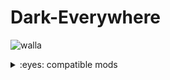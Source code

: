 # Dark-Everywhere

![walla](https://user-images.githubusercontent.com/18473368/205358577-4c2caeb5-1f05-457a-81fb-26b815334c46.png)


<details>
<summary>:eyes: compatible mods</summary>

<p align="center">
    <a title="Apotheosis" aria-label="build" href="https://www.curseforge.com/minecraft/mc-mods/apotheosis">
        <img alt="right" alt="Rafa-pic" height="50" width="50" style="border-radius:50px;" src="https://user-images.githubusercontent.com/18473368/204269025-d399f227-9182-45a5-91e8-47796b49bb86.png">
</div>
<a title="Botany Pots" aria-label="build" href="https://www.curseforge.com/minecraft/mc-mods/botany-pots">
        <img alt="right" alt="Rafa-pic" height="50" width="50" style="border-radius:50px;" src="https://user-images.githubusercontent.com/18473368/204270055-12c0e7e2-5f57-42ff-a72d-09dce67c5387.png">
</div>
<a title="Botany Pots Tiers" aria-label="build" href="https://www.curseforge.com/minecraft/mc-mods/botany-pots-tiers">
        <img alt="right" alt="Rafa-pic" height="50" width="50" style="border-radius:50px;" src="https://user-images.githubusercontent.com/18473368/204270201-0d2dd456-1892-4923-affc-7145f2bb830e.png">
</div>
<a title="Cloth Config" aria-label="build" href="https://www.curseforge.com/minecraft/mc-mods/cloth-config">
        <img alt="right" alt="Rafa-pic" height="50" width="50" style="border-radius:50px;" src="https://user-images.githubusercontent.com/18473368/204270666-59082e62-4270-49d4-980d-f43ab3a47a97.png">
</div>
<a title="Create" aria-label="build" href="https://www.curseforge.com/minecraft/mc-mods/create">
        <img alt="right" alt="Rafa-pic" height="50" width="50" style="border-radius:50px;" src="https://user-images.githubusercontent.com/18473368/204271297-a857cba0-1f32-4d9b-a49e-a3656c4181fa.png">
</div>
<a title="Curios" aria-label="build" href="https://www.curseforge.com/minecraft/mc-mods/curios">
        <img alt="right" alt="Rafa-pic" height="50" width="50" style="border-radius:50px;" src="https://user-images.githubusercontent.com/18473368/204271522-00bfa950-19e8-4bd4-a972-6579599f20b8.png">
</div>
<a title="Cyclic" aria-label="build" href="https://www.curseforge.com/minecraft/mc-mods/cyclic">
        <img alt="right" alt="Rafa-pic" height="50" width="50" style="border-radius:50px;" src="https://user-images.githubusercontent.com/18473368/204271962-e781dbce-0203-4726-b489-9057664a910c.png">
</div>
<a title="Cyclops Core" aria-label="build" href="https://www.curseforge.com/minecraft/mc-mods/cyclops-core">
        <img alt="right" alt="Rafa-pic" height="50" width="50" style="border-radius:50px;" src="https://user-images.githubusercontent.com/18473368/204272235-85367554-0e86-4154-b058-2de3ce59529e.png">
</div>
<a title="Farmers Delight" aria-label="build" href="https://www.curseforge.com/minecraft/mc-mods/farmers-delight">
        <img alt="right" alt="Rafa-pic" height="50" width="50" style="border-radius:50px;" src="https://user-images.githubusercontent.com/18473368/204272595-4c5ae961-b9bd-445a-a5ea-bea0ab0c647b.png">
</div>
<a title="Flux Networks" aria-label="build" href="https://www.curseforge.com/minecraft/mc-mods/flux-networks">
        <img alt="right" alt="Rafa-pic" height="50" width="50" style="border-radius:50px;" src="https://user-images.githubusercontent.com/18473368/204272864-4a3ef0c3-363a-4f8b-bfbd-a54c177c9173.png">
</div>
<a title="Hostile Neural Networks" aria-label="build" href="https://www.curseforge.com/minecraft/mc-mods/hostile-neural-networks">
        <img alt="right" alt="Rafa-pic" height="50" width="50" style="border-radius:50px;" src="https://user-images.githubusercontent.com/18473368/204273107-fe99b47b-2aaa-46cf-9264-33fdcab4fccd.png">
</div>
<a title="Integrated Dynamics" aria-label="build" href="https://www.curseforge.com/minecraft/mc-mods/integrated-dynamics">
        <img alt="right" alt="Rafa-pic" height="50" width="50" style="border-radius:50px;" src="https://user-images.githubusercontent.com/18473368/204274025-7c91bd13-c871-4572-aed8-5fbd4f08afca.png">
</div>
<a title="Integrated Crafting" aria-label="build" href="https://www.curseforge.com/minecraft/mc-mods/integrated-crafting">
        <img alt="right" alt="Rafa-pic" height="50" width="50" style="border-radius:50px;" src="https://user-images.githubusercontent.com/18473368/204273461-14ecb9e0-9067-4bf1-b0af-bc0cb9d3b2b1.png">
</div>
<a title="Integrated Terminals" aria-label="build" href="https://www.curseforge.com/minecraft/mc-mods/integrated-terminals">
        <img alt="right" alt="Rafa-pic" height="50" width="50" style="border-radius:50px;" src="https://user-images.githubusercontent.com/18473368/204273588-632b6d51-4959-403c-b494-6ef10a8e1d52.png">
</div>
<a title="Integrated Tunnels" aria-label="build" href="https://www.curseforge.com/minecraft/mc-mods/integrated-tunnels">
        <img alt="right" alt="Rafa-pic" height="50" width="50" style="border-radius:50px;" src="https://user-images.githubusercontent.com/18473368/204273692-6adc3f76-9986-4abf-8dea-3ab26fd4ef08.png">
</div>
<a title="Integrated NBT" aria-label="build" href="https://www.curseforge.com/minecraft/mc-mods/integrated-nbt">
        <img alt="right" alt="Rafa-pic" height="50" width="50" style="border-radius:50px;" src="https://user-images.githubusercontent.com/18473368/204273857-4f310fbe-d72d-419d-969d-b933eb2799ee.png">
</div>
<a title="Iron Chests" aria-label="build" href="https://www.curseforge.com/minecraft/mc-mods/iron-chests">
        <img alt="right" alt="Rafa-pic" height="50" width="50" style="border-radius:50px;" src="https://user-images.githubusercontent.com/18473368/204274399-17e0fd47-e09d-4c34-b8f5-534a6702d184.png">
</div>
<a title="Iron Furnaces" aria-label="build" href="https://www.curseforge.com/minecraft/mc-mods/iron-furnaces">
        <img alt="right" alt="Rafa-pic" height="50" width="50" style="border-radius:50px;" src="https://user-images.githubusercontent.com/18473368/204274553-51b5c5e6-76fe-4c0e-9e84-6f1f200ca331.png">
</div>
<a title="JEI" aria-label="build" href="https://www.curseforge.com/minecraft/mc-mods/jei">
        <img alt="right" alt="Rafa-pic" height="50" width="50" style="border-radius:50px;" src="https://user-images.githubusercontent.com/18473368/204274840-ad0bbb27-d88d-4e76-b9c0-2bc1202f88fb.jpeg">
</div>
<a title="Refined Storage" aria-label="build" href="https://www.curseforge.com/minecraft/mc-mods/refined-storage">
        <img alt="right" alt="Rafa-pic" height="50" width="50" style="border-radius:50px;" src="https://user-images.githubusercontent.com/18473368/204275042-44df0430-6744-4250-8bf4-7043262b6520.png">
</div>
<a title="Refined Storage Addons" aria-label="build" href="https://www.curseforge.com/minecraft/mc-mods/refined-storage-addons">
        <img alt="right" alt="Rafa-pic" height="50" width="50" style="border-radius:50px;" src="https://user-images.githubusercontent.com/18473368/204275252-1c7deb1f-5d69-4bc0-953a-ab2cf8161f8c.png">
</div>
<a title="Storage Drawers" aria-label="build" href="https://www.curseforge.com/minecraft/mc-mods/storage-drawers">
        <img alt="right" alt="Rafa-pic" height="50" width="50" style="border-radius:50px;" src="https://user-images.githubusercontent.com/18473368/204275572-ff573079-0a38-4763-95be-8fc58729f8b8.png">
</div>
<a title="Trinkets" aria-label="build" href="https://www.curseforge.com/minecraft/mc-mods/trinkets">
        <img alt="right" alt="Rafa-pic" height="50" width="50" style="border-radius:50px;" src="https://user-images.githubusercontent.com/18473368/204275721-7715bc3b-c0f7-4fef-a160-62d94e7e12a8.png">
</div>
<a title="Mekanism" aria-label="build" href="https://www.curseforge.com/minecraft/mc-mods/mekanism">
        <img alt="right" alt="Rafa-pic" height="50" width="50" style="border-radius:50px;" src="https://user-images.githubusercontent.com/18473368/204336134-61b418b9-8896-4998-8f35-4eee7d545b35.png">
</div>
<a title="Applied Energistics 2" aria-label="build" href="https://www.curseforge.com/minecraft/mc-mods/applied-energistics-2">
        <img alt="right" alt="Rafa-pic" height="50" width="50" style="border-radius:50px;" src="https://user-images.githubusercontent.com/18473368/205071608-0b2f5f09-085b-4306-bb04-17f3cbd5ea88.gif">
</div>
 <a title="Applied Energistics 2 Wireless Terminals" aria-label="build" href="https://www.curseforge.com/minecraft/mc-mods/applied-energistics-2-wireless-terminals">
        <img alt="right" alt="Rafa-pic" height="50" width="50" style="border-radius:50px;" src="https://user-images.githubusercontent.com/18473368/205071612-dc9a6f48-7a00-4a6f-ba67-eb80faf4e47b.png">
</div>
 <a title="AE2-Additions" aria-label="build" href="https://www.curseforge.com/minecraft/mc-mods/ae2-additions">
        <img alt="right" alt="Rafa-pic" height="50" width="50" style="border-radius:50px;" src="https://user-images.githubusercontent.com/18473368/205071614-843e27ed-51d2-4f6b-9c6a-28dcb9b95b20.png">
</div>
 <a title="Re-chiseled" aria-label="build" href="https://www.curseforge.com/minecraft/mc-mods/rechiseled">
        <img alt="right" alt="Rafa-pic" height="50" width="50" style="border-radius:50px;" src="https://user-images.githubusercontent.com/18473368/205071619-a82c746b-9ec2-4b98-b38d-0531376e889a.png">
</div>
 <a title="Cooking for Blockheads" aria-label="build" href="https://www.curseforge.com/minecraft/mc-mods/cooking-for-blockheads">
        <img alt="right" alt="Rafa-pic" height="50" width="50" style="border-radius:50px;" src="https://user-images.githubusercontent.com/18473368/205126668-9b613b01-ffc2-4456-9ae2-978a7f2a924e.png">
</div>
 <a title="Extreme sound muffler" aria-label="build" href="https://www.curseforge.com/minecraft/mc-mods/extreme-sound-muffler">
        <img alt="right" alt="Rafa-pic" height="50" width="50" style="border-radius:50px;" src="https://user-images.githubusercontent.com/18473368/205127027-33dfde47-bf8b-45dd-9f29-d9d07f023d2c.png">
</div>
 <a title="Industrial Foregoing" aria-label="build" href="https://www.curseforge.com/minecraft/mc-mods/industrial-foregoing">
        <img alt="right" alt="Rafa-pic" height="50" width="50" style="border-radius:50px;" src="https://user-images.githubusercontent.com/18473368/205127274-1b647da6-1358-4859-b84f-0e2bf31d9ca3.png">
</div>
 <a title="ME Requester" aria-label="build" href="https://www.curseforge.com/minecraft/mc-mods/merequester">
        <img alt="right" alt="Rafa-pic" height="50" width="50" style="border-radius:50px;" src="https://user-images.githubusercontent.com/18473368/205127441-1616fe3d-ab82-4574-a537-a93c5b45750e.png">
</div>
 <a title="Sophisticated Backpacks" aria-label="build" href="https://www.curseforge.com/minecraft/mc-mods/sophisticated-backpacks">
        <img alt="right" alt="Rafa-pic" height="50" width="50" style="border-radius:50px;" src="https://user-images.githubusercontent.com/18473368/205127593-e923b13a-c281-49e6-9408-54a84ca100e9.png">
</div>
 <a title="TrashSlot" aria-label="build" href="https://www.curseforge.com/minecraft/mc-mods/trashslot">
        <img alt="right" alt="Rafa-pic" height="50" width="50" style="border-radius:50px;" src="https://user-images.githubusercontent.com/18473368/205127768-27fea95b-3726-48b4-80ed-95d3175990e4.png">
</div>
 <a title="Compact Machines" aria-label="build" href="https://www.curseforge.com/minecraft/mc-mods/compact-machines">
        <img alt="right" alt="Rafa-pic" height="50" width="50" style="border-radius:50px;" src="https://user-images.githubusercontent.com/18473368/205291927-6fca0282-6137-4819-b0e7-0a4aa0e867e4.png">
</div>
 <a title="Quark" aria-label="build" href="https://www.curseforge.com/minecraft/mc-mods/quark">
        <img alt="right" alt="Rafa-pic" height="50" width="50" style="border-radius:50px;" src="https://user-images.githubusercontent.com/18473368/205292234-69d0068c-c14c-4498-8ffc-0d83404f58aa.png">
</div>
 <a title="Solar Flux Reborn" aria-label="build" href="https://www.curseforge.com/minecraft/mc-mods/solar-flux-reborn">
        <img alt="right" alt="Rafa-pic" height="50" width="50" style="border-radius:50px;" src="https://user-images.githubusercontent.com/18473368/205292575-d19beca8-b806-4310-9b40-fea72df89867.png">
</div>
 <a title="Bigger Reactors" aria-label="build" href="https://www.curseforge.com/minecraft/mc-mods/biggerreactors/files/3964114">
        <img alt="right" alt="Rafa-pic" height="50" width="50" style="border-radius:50px;" src="https://user-images.githubusercontent.com/18473368/205351668-dca2214d-4bf1-49e4-8e06-926f2c5456b5.png">
</div>
 <a title="Mystical Agriculture" aria-label="build" href="https://www.curseforge.com/minecraft/mc-mods/mystical-agriculture">
        <img alt="right" alt="Rafa-pic" height="50" width="50" style="border-radius:50px;" src="https://user-images.githubusercontent.com/18473368/205351663-736882f0-3235-4077-9850-d72483d7c92a.png">
</div>
 <a title="Productive Bees" aria-label="build" href="https://www.curseforge.com/minecraft/mc-mods/productivebees">
        <img alt="right" alt="Rafa-pic" height="50" width="50" style="border-radius:50px;" src="https://user-images.githubusercontent.com/18473368/205351665-6bdf3898-20b1-4dc1-8473-96071ec03f75.png">
</div>
 <a title="Simple Magnets" aria-label="build" href="https://www.curseforge.com/minecraft/mc-mods/simple-magnets">
        <img alt="right" alt="Rafa-pic" height="50" width="50" style="border-radius:50px;" src="https://user-images.githubusercontent.com/18473368/205351667-f5118f00-ce92-40e5-995c-5ceadd8b9f1c.png">
</div>
 <a title="The Twilight Forest" aria-label="build" href="https://www.curseforge.com/minecraft/mc-mods/the-twilight-forest">
        <img alt="right" alt="Rafa-pic" height="50" width="50" style="border-radius:50px;" src="https://user-images.githubusercontent.com/18473368/205351657-d076f9df-e679-4d2a-acc9-d68ac076cca3.png">
</div>
 <a title="RFTools Base" aria-label="build" href="https://www.curseforge.com/minecraft/mc-mods/rftools-base/files/3970757">
        <img alt="right" alt="Rafa-pic" height="50" width="50" style="border-radius:50px;" src="https://user-images.githubusercontent.com/18473368/205445281-9c36d397-b9e8-4e7e-a95a-0d06cdaebc84.png">
</div>
 <a title="RFTools Builder" aria-label="build" href="https://www.curseforge.com/minecraft/mc-mods/rftools-builder">
        <img alt="right" alt="Rafa-pic" height="50" width="50" style="border-radius:50px;" src="https://user-images.githubusercontent.com/18473368/205445320-a90328a8-48f8-47bc-93ed-9afc8d1ba53e.png">
</div>
 <a title="RFTools Storage" aria-label="build" href="https://www.curseforge.com/minecraft/mc-mods/rftools-storage">
        <img alt="right" alt="Rafa-pic" height="50" width="50" style="border-radius:50px;" src="https://user-images.githubusercontent.com/18473368/205445555-93df2018-8511-4777-abc1-4ca9f529fdd0.png">
</div>
 <a title="RFTools Utility" aria-label="build" href="https://www.curseforge.com/minecraft/mc-mods/rftools-utility">
        <img alt="right" alt="Rafa-pic" height="50" width="50" style="border-radius:50px;" src="https://user-images.githubusercontent.com/18473368/205445589-cdbe23bc-4043-42a8-b209-1af9449dbad1.png">
</div>
 <a title="XNet" aria-label="build" href="https://www.curseforge.com/minecraft/mc-mods/xnet">
        <img alt="right" alt="Rafa-pic" height="50" width="50" style="border-radius:50px;" src="https://user-images.githubusercontent.com/18473368/205445610-09ee944e-a677-41bf-8884-8fbbf35a1eeb.png">
</div>
 <a title="Just Enough Resources (JER)" aria-label="build" href="https://www.curseforge.com/minecraft/mc-mods/just-enough-resources-jer">
        <img alt="right" alt="Rafa-pic" height="50" width="50" style="border-radius:50px;" src="https://user-images.githubusercontent.com/18473368/205451967-b3b298bb-491f-4e43-b7f8-81313f5983e4.png">
</div>
 <a title="Cosmetic Armor Reworked" aria-label="build" href="https://www.curseforge.com/minecraft/mc-mods/cosmetic-armor-reworked">
        <img alt="right" alt="Rafa-pic" height="50" width="50" style="border-radius:50px;" src="https://user-images.githubusercontent.com/18473368/205451999-2cfb0abb-b7d1-4cbc-9ade-7a72800a521c.png">
</div>
 <a title="Ex Machinis" aria-label="build" href="https://www.curseforge.com/minecraft/mc-mods/ex-machinis">
        <img alt="right" alt="Rafa-pic" height="50" width="50" style="border-radius:50px;" src="https://user-images.githubusercontent.com/18473368/205502829-44a8f230-ebef-4486-89c6-9eb2d07b2bd6.png">
</div>
 <a title="Ex Nihilo: Sequentia" aria-label="build" href="https://www.curseforge.com/minecraft/mc-mods/ex-nihilo-sequentia">
        <img alt="right" alt="Rafa-pic" height="50" width="50" style="border-radius:50px;" src="https://user-images.githubusercontent.com/18473368/205502937-aa2d9927-0778-45d6-a67f-43f0b0f80919.png">
</div>
 <a title="Mob Grinding Utils" aria-label="build" href="https://www.curseforge.com/minecraft/mc-mods/mob-grinding-utils">
        <img alt="right" alt="Rafa-pic" height="50" width="50" style="border-radius:50px;" src="https://user-images.githubusercontent.com/18473368/205502975-b4fd9093-32b9-4d09-8769-7dacf6709944.png">
</div>
 <a title="Trash Cans" aria-label="build" href="https://www.curseforge.com/minecraft/mc-mods/trash-cans">
        <img alt="right" alt="Rafa-pic" height="50" width="50" style="border-radius:50px;" src="https://user-images.githubusercontent.com/18473368/205503089-d59250e1-9599-4012-9a49-876cbb4e4fa4.png">
</div>
</p>
</details>